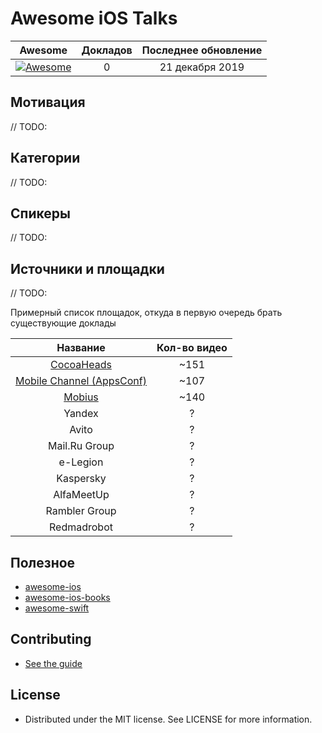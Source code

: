 # Awesome iOS Talks

| Awesome | Докладов | Последнее обновление |
| :-: | :-: | :-: |
| [![Awesome](https://cdn.rawgit.com/sindresorhus/awesome/d7305f38d29fed78fa85652e3a63e154dd8e8829/media/badge.svg)](https://github.com/sindresorhus/awesome) | 0 | 21 декабря 2019

## Мотивация

// TODO:

## Категории

// TODO:

## Спикеры

// TODO:

## Источники и площадки

// TODO:

Примерный список площадок, откуда в первую очередь брать существующие доклады

| Название | Кол-во видео | 
| :-: | :-: |
| [CocoaHeads](https://www.youtube.com/channel/UCPZtkJkHv_3pPC0veurLQ6Q) | ~151
| [Mobile Channel (AppsConf)](https://www.youtube.com/channel/UCP8MtCo2ZcrJc7_Zhcjym9g) | ~107
| [Mobius](https://www.youtube.com/channel/UCG70q1HRspLdd93HW94WS-A) | ~140
| Yandex | ?
| Avito | ?
| Mail.Ru Group | ?
| e-Legion | ?
| Kaspersky | ?
| AlfaMeetUp | ?
| Rambler Group | ?
| Redmadrobot | ?


## Полезное

- [awesome-ios](https://github.com/vsouza/awesome-ios)
- [awesome-ios-books](https://github.com/bystritskiy/awesome-ios-books)
- [awesome-swift](https://github.com/matteocrippa/awesome-swift)

## Contributing

- [See the guide](https://github.com/bystritskiy/awesome-ios-talks/blob/master/CONTRIBUTING.md)

## License

- Distributed under the MIT license. See LICENSE for more information.